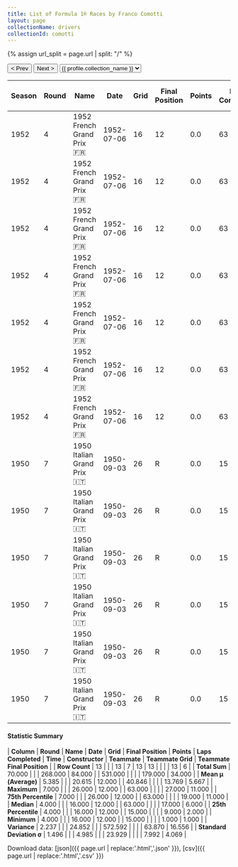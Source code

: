 ```yaml
---
title: List of Formula 1® Races by Franco Comotti
layout: page
collectionName: drivers
collectionId: comotti
---
```


{% assign url_split = page.url | split: "/" %}
<div id="collection-navigation">
<button onclick="selector.options[selector.selectedIndex-1].value && (window.location = selector.options[selector.selectedIndex-1].value);">&lt; Prev</button>
<button onclick="selector.options[selector.selectedIndex+1].value && (window.location = selector.options[selector.selectedIndex+1].value);">Next &gt;</button>
<select id="selector" onchange="this.options[this.selectedIndex].value && (window.location = this.options[this.selectedIndex].value);">
  {% for collectionId in site.data[page.collectionName].refs %}
    {% if collectionId == page.collectionId %}
      {% assign selected = "selected" %}
    {% else %}
      {% assign selected = "" %}
    {% endif %}
    {% assign profile = site.data[page.collectionName][collectionId].profile %}
    <option value="/f1/{{ page.collectionName }}/{{ collectionId }}/{{ url_split[4] }}" {{ selected }}>{{ profile.collection_name }}</option>
  {% endfor %}
</select>
</div>

| Season | Round | Name | Date | Grid | Final Position | Points | Laps Completed | Time | Constructor | Teammate | Teammate Grid | Teammate Final Position |
|--|--|--|--|--|--|--|--|--|--|--|--|--|
| 1952 | 4 | 1952 French Grand Prix 🇫🇷 | 1952-07-06 | 16 | 12 | 0.0 | 63 |   | Ferrari 🇮🇹 | [Alberto Ascari 🇮🇹](/f1/drivers/ascari) | 1 | 1 |
| 1952 | 4 | 1952 French Grand Prix 🇫🇷 | 1952-07-06 | 16 | 12 | 0.0 | 63 |   | Ferrari 🇮🇹 | [Nino Farina 🇮🇹](/f1/drivers/farina) | 2 | 2 |
| 1952 | 4 | 1952 French Grand Prix 🇫🇷 | 1952-07-06 | 16 | 12 | 0.0 | 63 |   | Ferrari 🇮🇹 | [Piero Taruffi 🇮🇹](/f1/drivers/taruffi) | 3 | 3 |
| 1952 | 4 | 1952 French Grand Prix 🇫🇷 | 1952-07-06 | 16 | 12 | 0.0 | 63 |   | Ferrari 🇮🇹 | [Rudi Fischer 🇨🇭](/f1/drivers/fischer) | 17 | 11 |
| 1952 | 4 | 1952 French Grand Prix 🇫🇷 | 1952-07-06 | 16 | 12 | 0.0 | 63 |   | Ferrari 🇮🇹 | [Louis Rosier 🇫🇷](/f1/drivers/rosier) | 9 | R |
| 1952 | 4 | 1952 French Grand Prix 🇫🇷 | 1952-07-06 | 16 | 12 | 0.0 | 63 |   | Ferrari 🇮🇹 | [Piero Carini 🇮🇹](/f1/drivers/carini) | 19 | R |
| 1952 | 4 | 1952 French Grand Prix 🇫🇷 | 1952-07-06 | 16 | 12 | 0.0 | 63 |   | Ferrari 🇮🇹 | [Peter Hirt 🇨🇭](/f1/drivers/hirt) | 17 | 11 |
| 1950 | 7 | 1950 Italian Grand Prix 🇮🇹 | 1950-09-03 | 26 | R | 0.0 | 15 |   | Maserati 🇮🇹 | [Toulo de Graffenried 🇨🇭](/f1/drivers/graffenried) | 17 | 6 |
| 1950 | 7 | 1950 Italian Grand Prix 🇮🇹 | 1950-09-03 | 26 | R | 0.0 | 15 |   | Maserati 🇮🇹 | [David Murray 🇬🇧](/f1/drivers/murray) | 24 | R |
| 1950 | 7 | 1950 Italian Grand Prix 🇮🇹 | 1950-09-03 | 26 | R | 0.0 | 15 |   | Maserati 🇮🇹 | [Franco Rol 🇮🇹](/f1/drivers/rol) | 9 | R |
| 1950 | 7 | 1950 Italian Grand Prix 🇮🇹 | 1950-09-03 | 26 | R | 0.0 | 15 |   | Maserati 🇮🇹 | [Louis Chiron 🇲🇨](/f1/drivers/chiron) | 19 | R |
| 1950 | 7 | 1950 Italian Grand Prix 🇮🇹 | 1950-09-03 | 26 | R | 0.0 | 15 |   | Maserati 🇮🇹 | [Prince Bira 🇹🇭](/f1/drivers/bira) | 15 | R |
| 1950 | 7 | 1950 Italian Grand Prix 🇮🇹 | 1950-09-03 | 26 | R | 0.0 | 15 |   | Maserati 🇮🇹 | [Paul Pietsch 🇩🇪](/f1/drivers/pietsch) | 27 | R |

#### Statistic Summary

| **Column** | **Round** | **Name** | **Date** | **Grid** | **Final Position** | **Points** | **Laps Completed** | **Time** | **Constructor** | **Teammate** | **Teammate Grid** | **Teammate Final Position** |
| **Row Count** | 13 |  |  | 13 | 7 | 13 | 13 |  |  |  | 13 | 6 |
| **Total Sum** | 70.000 |  |  | 268.000 | 84.000 |  | 531.000 |  |  |  | 179.000 | 34.000 |
| **Mean μ (Average)** | 5.385 |  |  | 20.615 | 12.000 |  | 40.846 |  |  |  | 13.769 | 5.667 |
| **Maximum** | 7.000 |  |  | 26.000 | 12.000 |  | 63.000 |  |  |  | 27.000 | 11.000 |
| **75th Percentile** | 7.000 |  |  | 26.000 | 12.000 |  | 63.000 |  |  |  | 19.000 | 11.000 |
| **Median** | 4.000 |  |  | 16.000 | 12.000 |  | 63.000 |  |  |  | 17.000 | 6.000 |
| **25th Percentile** | 4.000 |  |  | 16.000 | 12.000 |  | 15.000 |  |  |  | 9.000 | 2.000 |
| **Minimum** | 4.000 |  |  | 16.000 | 12.000 |  | 15.000 |  |  |  | 1.000 | 1.000 |
| **Variance** | 2.237 |  |  | 24.852 |  |  | 572.592 |  |  |  | 63.870 | 16.556 |
| **Standard Deviation σ** | 1.496 |  |  | 4.985 |  |  | 23.929 |  |  |  | 7.992 | 4.069 |

Download data: [json]({{ page.url | replace:'.html','.json' }}), [csv]({{ page.url | replace:'.html','.csv' }})
